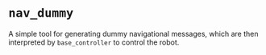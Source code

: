 # `nav_dummy`

A simple tool for generating dummy navigational messages, which are
then interpreted by `base_controller` to control the robot.
